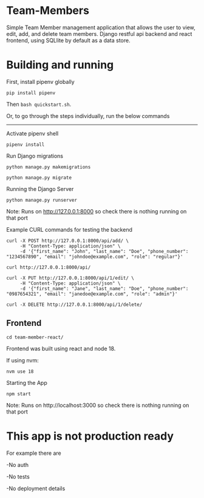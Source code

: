 # Team-Members
Simple Team Member management application that allows the user to view, edit, add, and delete team members. 
Django restful api backend and react frontend, using SQLlite by default as a data store. 

# Building and running
First, install pipenv globally

`pip install pipenv` 

Then `bash quickstart.sh`. 

Or, to go through the steps individually, run the below commands

---


Activate pipenv shell

`pipenv install`

Run Django migrations

`python manage.py makemigrations`

`python manage.py migrate`

Running the Django Server

`python manage.py runserver`

Note: Runs on http://127.0.0.1:8000 so check there is nothing running on that port

Example CURL commands for testing the backend

```commandline
curl -X POST http://127.0.0.1:8000/api/add/ \
     -H "Content-Type: application/json" \
     -d '{"first_name": "John", "last_name": "Doe", "phone_number": "1234567890", "email": "johndoe@example.com", "role": "regular"}'
```
```commandline
curl http://127.0.0.1:8000/api/
```
```commandline
curl -X PUT http://127.0.0.1:8000/api/1/edit/ \
     -H "Content-Type: application/json" \
     -d '{"first_name": "Jane", "last_name": "Doe", "phone_number": "0987654321", "email": "janedoe@example.com", "role": "admin"}'
```
```commandline
curl -X DELETE http://127.0.0.1:8000/api/1/delete/
```

## Frontend
```commandline
cd team-member-react/
```

Frontend was built using react and node 18.

If using nvm:
```commandline
nvm use 18
```
Starting the App
```commandline
npm start
```

Note: Runs on http://localhost:3000 so check there is nothing running on that port


# This app is not production ready
For example there are

-No auth

-No tests

-No deployment details
